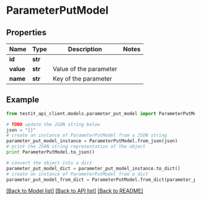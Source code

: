 # ParameterPutModel


## Properties
Name | Type | Description | Notes
------------ | ------------- | ------------- | -------------
**id** | **str** |  | 
**value** | **str** | Value of the parameter | 
**name** | **str** | Key of the parameter | 

## Example

```python
from testit_api_client.models.parameter_put_model import ParameterPutModel

# TODO update the JSON string below
json = "{}"
# create an instance of ParameterPutModel from a JSON string
parameter_put_model_instance = ParameterPutModel.from_json(json)
# print the JSON string representation of the object
print ParameterPutModel.to_json()

# convert the object into a dict
parameter_put_model_dict = parameter_put_model_instance.to_dict()
# create an instance of ParameterPutModel from a dict
parameter_put_model_from_dict = ParameterPutModel.from_dict(parameter_put_model_dict)
```
[[Back to Model list]](../README.md#documentation-for-models) [[Back to API list]](../README.md#documentation-for-api-endpoints) [[Back to README]](../README.md)


